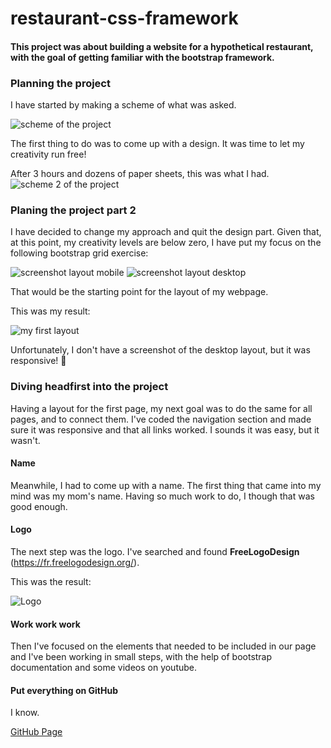 # restaurant-css-framework
#### This project was about building a website for a hypothetical restaurant, with the goal of getting familiar with the bootstrap framework.
 
### Planning the project

I have started by making a scheme of what was asked.

![scheme of the project](images/scheme.jpg)

The first thing to do was to come up with a design. It was time to let my creativity run free!

After 3 hours and dozens of paper sheets, this was what I had.
![scheme 2 of the project](images/scheme2.jpg)

### Planing the project part 2
I have decided to change my approach and quit the design part. Given that, at this point, my creativity levels are below zero, I have put my focus on the following 
bootstrap grid exercise:

![screenshot layout mobile](images/basicmobile.PNG)
![screenshot layout desktop](images/basicdesktop.PNG)

That would be the starting point for the layout of my webpage. 

This was my result:

![my first layout](images/smartphone.PNG)

Unfortunately, I don't have a screenshot of the desktop layout, but it was responsive! :pray:

### Diving headfirst into the project
Having a layout for the first page, my next goal was to do the same for all pages, and to connect them. I've coded the navigation section and made sure it was responsive and that all links worked. I sounds it was easy, but it wasn't.

#### Name

Meanwhile, I had to come up with a name. The first thing that came into my mind was my mom's name. Having so much work to do, I though that was good enough. 

#### Logo
The next step was the logo. I've searched and found **FreeLogoDesign** (https://fr.freelogodesign.org/).

This was the result:

![Logo](images/logo.png)

#### Work work work
Then I've focused on the elements that needed to be included in our page and I've been working in small steps, with the help of bootstrap documentation and some videos on youtube.

#### Put everything on GitHub
I know. 

[GitHub Page](https://sarabrzn.github.io/restaurant-css-framework/)

